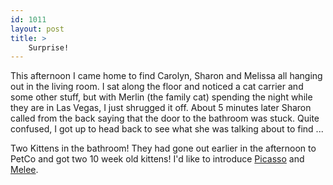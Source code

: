 ```yaml
---
id: 1011
layout: post
title: >
    Surprise!
---
```


This afternoon I came home to find Carolyn, Sharon and Melissa all hanging out in the living room. I sat along the floor and noticed a cat carrier and some other stuff, but with Merlin (the family cat) spending the night while they are in Las Vegas, I just shrugged it off. About 5 minutes later Sharon called from the back saying that the door to the bathroom was stuck. Quite confused, I got up to head back to see what she was talking about to find ...

Two Kittens in the bathroom! They had gone out earlier in the afternoon to PetCo and got two 10 week old kittens! I'd like to introduce <a href="http://search.petfinder.com/petnote/displaypet.cgi?petid=6577923">Picasso</a> and <a href="http://search.petfinder.com/petnote/displaypet.cgi?petid=6512082">Melee</a>.
